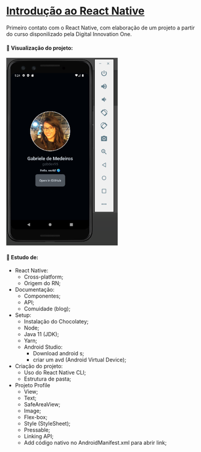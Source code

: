 # <a href="https://web.dio.me/course/introducao-ao-react-native/learning/09ce58b1-f910-4f7e-9df4-c0b8f718fb69?back=/track/decola-tech-3a-edicao&tab=undefined&moduleId=undefined" target="_blank">Introdução ao React Native</a>

Primeiro contato com o React Native, com elaboração de um projeto a partir do curso disponilizado pela Digital Innovation One.

#### 📌 Visualização do projeto:
<p align="left">
  <img height="500em" src="/img/img_readme.png">
</p>

#### 📌 Estudo de:
- React Native:
  - Cross-platform;
  - Origem do RN;
- Documentação:
  - Componentes;
  - API;
  - Comuidade (blog);
- Setup:
  - Instalação do Chocolatey;
  - Node;
  - Java 11 (JDK);
  - Yarn;
  - Android Studio:
    - Download android s;
    - criar um avd (Android Virtual Device);
- Criação do projeto:
  - Uso do React Native CLI;
  - Estrutura de pasta;
- Projeto Profile
  - View;
  - Text;
  - SafeAreaView;
  - Image;
  - Flex-box;
  - Style (StyleSheet);
  - Pressable;
  - Linking API;
  - Add código nativo no AndroidManifest.xml para abrir link;

